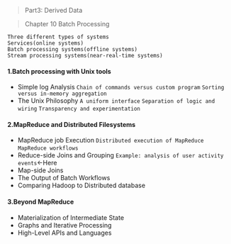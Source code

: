 > Part3: Derived Data 

> Chapter 10 Batch Processing

```
Three different types of systems
Services(online systems)
Batch processing systems(offline systems)
Stream processing systems(near-real-time systems)
```

#### 1.Batch processing with Unix tools
* Simple log Analysis `Chain of commands versus custom program` `Sorting versus in-memory aggregation`
* The Unix Philosophy `A uniform interface` `Separation of logic and wiring` `Transparency and experimentation`

#### 2.MapReduce and Distributed Filesystems
* MapReduce job Execution `Distributed execution of MapReduce`  `MapReduce workflows` 
* Reduce-side Joins and Grouping `Example: analysis of user activity events`<-Here
* Map-side Joins
* The Output of Batch Workflows
* Comparing Hadoop to Distributed database

#### 3.Beyond MapReduce
* Materialization of Intermediate State
* Graphs and Iterative Processing
* High-Level APIs and Languages
